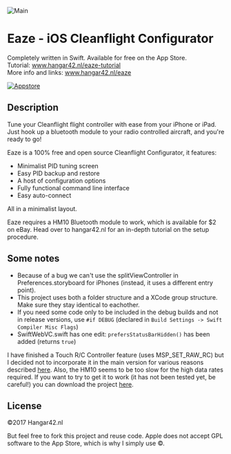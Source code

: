 ![Main](https://github.com/hoiberg/eaze/blob/development/img/main.png)
# Eaze - iOS Cleanflight Configurator

Completely written in Swift. Available for free on the App Store. <br>
Tutorial: www.hangar42.nl/eaze-tutorial <br>
More info and links: www.hangar42.nl/eaze <br>

[![Appstore](https://github.com/hoiberg/eaze/blob/development/img/appstore.png)](https://itunes.apple.com/us/app/eaze-cleanflight-configurator/id1130855585?ls=1&mt=8")


## Description

Tune your Cleanflight flight controller with ease from your iPhone or iPad. Just hook up a bluetooth module to your radio controlled aircraft, and you're ready to go!

Eaze is a 100% free and open source Cleanflight Configurator, it features:

- Minimalist PID tuning screen
- Easy PID backup and restore
- A host of configuration options
- Fully functional command line interface
- Easy auto-connect

All in a minimalist layout.

Eaze requires a HM10 Bluetooth module to work, which is available for $2 on eBay. Head over to hangar42.nl for an in-depth tutorial on the setup procedure.


## Some notes

- Because of a bug we can't use the splitViewController in Preferences.storyboard for iPhones (instead, it uses a different entry point).
- This project uses both a folder structure and a XCode group structure. Make sure they stay identical to eachother.
- If you need some code only to be included in the debug builds and not in release versions, use `#if DEBUG` (declared in `Build Settings -> Swift Compiler Misc Flags`)
- SwiftWebVC.swift has one edit: `prefersStatusBarHidden()` has been added (returns `true`)

I have finished a Touch R/C Controller feature (uses MSP_SET_RAW_RC) but I decided not to incorporate it in the main version for various reasons described [here](https://github.com/cleanflight/cleanflight/issues/2964). Also, the HM10 seems to be too slow for the high data rates required. If you want to try to get it to work (it has not been tested yet, be careful!) you can download the project [here](https://www.dropbox.com/s/vcy0cwklkwnxsp5/Eaze-1.0.0-with-TouchController.zip?dl=0).


## License

©2017 Hangar42.nl

But feel free to fork this project and reuse code. Apple does not accept GPL software to the App Store, which is why I simply use ©.

